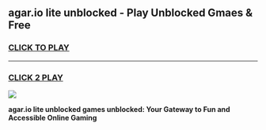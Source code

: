 
## agar.io lite unblocked - Play Unblocked Gmaes & Free
<h3>
<a href="https://news.freeplayer.one?title=agar.io_lite_unblocked&ref=16F">CLICK TO PLAY</a></h3>
<hr>

<h3>
<a href="https://news.freeplayer.one?title=agar.io_lite_unblocked&ref=16F">CLICK 2 PLAY</a>
  
</h3>

<a href="https://news.freeplayer.one?title=agar.io_lite_unblocked&ref=16F/"><img src="https://clearcache.store/games.png"></a>


**agar.io lite unblocked games unblocked: Your Gateway to Fun and Accessible Online Gaming**
